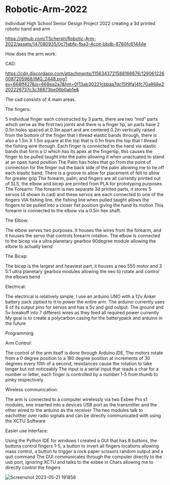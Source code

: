 # Robotic-Arm-2022
Individual High School Senior Design Project 2022 creating a 3d printed robotic hand and arm


https://github.com/TScherph/Robotic-Arm-2022/assets/147080935/0c7fabfe-fba3-4cce-bbdb-8780fc61444e


How does the arm work:

CAD: 


https://cdn.discordapp.com/attachments/1156343721588166676/1260612260087205968/IMG_2448.png?ex=668ff427&is=668ea2a7&hm=0f13ab30221cbbaa7dc15f9fa14fc70a868e2202226737c3c38873be06b0ab1e&



The cad consists of 4 main areas.

The fingers:

 5 individual finger each constructed by 3 parts, there are two “mid” parts which serve as the first two joints and there is a finger tip, an parts have 2 0.1in holes spaced at 0.3in apart and are centered 0.2in vertically raised from the bottom of the finger that I thread elastic bands through, there is also a 1.5in X 1.5in square at the top that is 0.1in from the top that I thread the fishing wire through.
Each finger is connected to the hand via elastic bands that form a U which has its apex at the fingertip, this causes the finger to be pulled taught into the palm allowing it when unactuated to stand at an open hand position
The Palm has holes that go from the point of connection for the finger out the back side of the palm allowing me to tie off each elastic band, There is a groove to allow for placement of felt to allow for greater grip
The forearm, palm, and fingers are all currently printed out of SLS, the elbow and bicep are printed from PLA for prototyping purposes
The Forearm:
The forearm is two separate 3d printed parts, it stores 5 servos (4 shown in cad) and these servos are each connected to one of the fingers VIA fishing line, the fishing line when pulled taught allows the fingers to be pulled into a closer fist position giving the hand its motion
This forearm is connected to the elbow via a 0.5in hex shaft.

The Elbow:

The elbow serves two purposes. It houses the wires from the forearm, and it houses the servo that controls forearm rotation.
The elbow is connected to the bicep via a ultra planetary gearbox 90degree module allowing the elbow to actually bend

The Bicep: 

The bicep is the largest and heaviest part, it houses a neo 550 motor and 3 5:1 ultra planetary gearbox modules allowing the neo to rotate and control the elbows bend

Electrical:

The electrical is relatively simple, I use an arduino UNO with a 12v Anker battery pack ziptied to it to power the entire arm. The arduino currently uses 6 of its output pins for servos and has a 5v and gnd output. The ground and 5v breakoff into 7 different wires as they feed all required power currently
My goal is to create a polycarbon casing for the batterypack and arduino in the future

Programming

Arm Control:

The control of the arm itself is done through Arduino IDE, The motors rotate from a 0 degree position to a 180 degree position at increments of 30 degrees every 10th of a second, resistances cause the rotation to take longer but not noticeably
The input is a serial input that reads a char for a number or letter, each finger is controlled by a number 1-5 from thumb to pinky respectively

Wireless communication:

The arm is connected to a computer wirelessly via two Exbee Pro s1 modules, one inserted into a devices USB port as the transmitter and the other wired to the arduino as the receiver
The two modules talk to eachother over radio signals and can be directly communicated with using the XCTU Software

Easier use interface:

Using the Python IDE for windows I created a GUI that has 8 buttons, the buttons control fingers 1-5, a button to invert all fingers locations allowing mass control, a button to trigger a rock paper scissors random output and a quit command
The GUI communicates through the computer directly to the usb port, ignoring XCTU and talks to the exbee in Chars allowing me to directly control the fingers

![Screenshot 2023-05-21 191856](https://github.com/TScherph/Robotic-Arm-2022/assets/147080935/82894409-77ce-4a53-8291-f2b012851c85)
